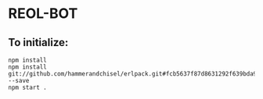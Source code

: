 # REOL-BOT

## To initialize:
```
npm install
npm install git://github.com/hammerandchisel/erlpack.git#fcb5637f87d8631292f639bda98232ca4266b98e --save
npm start .
```

